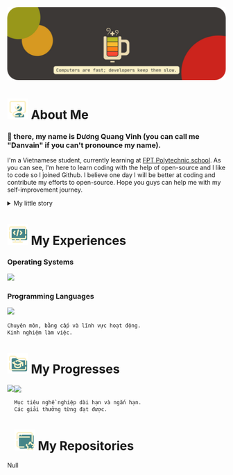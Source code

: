 <img src="pictures\Gruvbox_banner.png"/>

# <img src="pictures\icons8-workspace-48.png"/> About Me
### 👋 there, my name is Dương Quang Vinh (you can call me "Danvain" if you can't pronounce my name).
 I'm a Vietnamese student, currently learning at [FPT Polytechnic school](https://www.britishcouncil.vn/sites/default/files/btlh-day_2-parallel_workshop-triple_helix-vu_chi_thanh_en.pdf). As you can see, I'm here to learn coding with the help of open-source and I like to code so I joined Github. I believe one day I will be better at coding and contribute my efforts to open-source. Hope you guys can help me with my self-improvement journey.

<details>
  
  <summary> My little story </summary>
  
  ### The first time touched a PC
  Null
</details>
  
# <img src="pictures\icons8-programming-48.png"/> My Experiences
### Operating Systems  
<img src="https://img.shields.io/badge/Linux_Mint-87CF3E?style=for-the-badge&border_radius=9&logo=linux-mint&logoColor=white"/> 

### Programming Languages  
<img src="https://img.shields.io/badge/JavaScript-323330?style=for-the-badge&logo=javascript&logoColor=F7DF1E"/>

```
Chuyên môn, bằng cấp và lĩnh vực hoạt động.  
Kinh nghiệm làm việc.  
```

# <img src="pictures\icons8-education-folder-48.png"/> My Progresses
<img height=150 align="left" src="https://github-readme-stats.vercel.app/api?username=danvainvn&show_icons=true&theme=gruvbox&hide_border=true&border_radius=4.5&hide=commits,issues" />
<img height=150 align="center" src="https://github-readme-stats.vercel.app/api/top-langs?username=anuraghazra&theme=gruvbox&layout=compact&langs_count=6&hide_border=true&border_radius=4.5&card_width=320" />

```
Mục tiêu nghề nghiệp dài hạn và ngắn hạn.  
Các giải thưởng từng đạt được.  
```   

# <img src="pictures\icons8-favorite-window-48.png"/> My Repositories
Null



